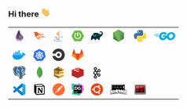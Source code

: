 ### Hi there <img src="icons/hi.gif" width="20px">

<table>
  <tr>
    <td align="center">
      <a href="https://elixir-lang.org/" rel="noopener noreferrer"><img src="icons/elixir.webp" width="25px" title="Elixir"></a>
    </td>
    <td align="center">
      <a href="https://www.phoenixframework.org/" rel="noopener noreferrer"><img src="icons/phoenix.webp" width="25px" title="Phoenix Framework"></a>
    </td>
    <td align="center">
      <a href="https://www.java.com/en/" rel="noopener noreferrer"><img src="icons/java.webp" width="25px" title="Java"></a>
    </td>
    <td align="center">
      <a href="https://spring.io/projects/spring-boot" rel="noopener noreferrer"><img src="icons/springboot.webp" width="25px" title="Spring Boot"></a>
    </td>
    <td align="center">
      <a href="https://gradle.org/" rel="noopener noreferrer"><img src="icons/gradle.webp" width="25px" title="Gradle"></a>
    </td>
    <td align="center">
      <a href="https://nodejs.org/en/" rel="noopener noreferrer"><img src="icons/nodejs.webp" width="25px" title="Node.js"></a>
    </td>
    <td align="center">
      <a href="https://www.python.org/" rel="noopener noreferrer"><img src="icons/python.webp" width="25px" title="Python"></a>
    </td>
    <td align="center">
      <a href="https://golang.org/" rel="noopener noreferrer"><img src="icons/go.webp" width="45px" title="Go"></a>
    </td>
  </tr>
  <tr>
    <td align="center">
      <a href="https://www.docker.com/" rel="noopener noreferrer"><img src="icons/docker.webp" width="30px" title="Docker"></a>
    </td>
    <td align="center">
      <a href="https://kubernetes.io/" rel="noopener noreferrer"><img src="icons/kubernetes.webp" width="25px" title="Kubernetes"></a>
    </td>
    <td align="center">
      <a href="https://circleci.com/" rel="noopener noreferrer"><img src="icons/circleci.webp" width="25px" title="CircleCI"></a>
    </td>
    <td align="center">
      <a href="https://docs.gitlab.com/ee/ci/" rel="noopener noreferrer"><img src="icons/gitlabci.webp" width="25px" title="GitLab CI/CD"></a>
    </td>
    <td align="center"></td>
    <td align="center"></td>
    <td align="center"></td>
    <td align="center"></td>
  </tr>
  <tr>
    <td align="center">
      <a href="https://www.postgresql.org/" rel="noopener noreferrer"><img src="icons/postgresql.webp" width="25px" title="PostgreSQL"></a>
    </td>
    <td align="center">
      <a href="https://www.mongodb.com/" rel="noopener noreferrer"><img src="icons/mongodb.webp" width="12px" title="MongoDB"></a>
    </td>
    <td align="center">
      <a href="https://aws.amazon.com/sqs/" rel="noopener noreferrer"><img src="icons/sqs.webp" width="20px" title="Amazon SQS"></a>
    </td>
    <td align="center">
      <a href="https://redis.io/" rel="noopener noreferrer"><img src="icons/redis.webp" width="25px" title="Redis"></a>
    </td>
    <td align="center">
      <a href="https://kafka.apache.org/" rel="noopener noreferrer"><img src="icons/kafka.webp" width="15px" title="Kafka"></a>
    </td>
    <td align="center"></td>
    <td align="center"></td>
    <td align="center"></td>
  </tr>
  <tr>
    <td align="center">
      <a href="https://code.visualstudio.com/" rel="noopener noreferrer"><img src="icons/vscode.webp" width="25px" title="VSCode"></a>
    </td>
    <td align="center">
      <a href="https://www.notion.so/" rel="noopener noreferrer"><img src="icons/notion.webp" width="25px" title="Notion"></a>
    </td>
    <td align="center">
      <a href="https://www.postman.com/" rel="noopener noreferrer"><img src="icons/postman.webp" width="25px" title="Postman"></a>
    </td>
    <td align="center">
      <a href="https://www.jetbrains.com/datagrip/" rel="noopener noreferrer"><img src="icons/datagrip.svg" width="25px" title="DataGrip"></a>
    </td>
    <td align="center">
      <a href="https://ubuntu.com/" rel="noopener noreferrer"><img src="icons/ubuntu.webp" width="25px" title="Ubuntu"/></a>
    </td>
    <td align="center">
      <a href="https://ohmyz.sh/" rel="noopener noreferrer"><img src="icons/ohmyzsh.webp" width="35px" title="Oh My ZSH!"></a>
    </td>
    <td align="center">
      <a href="https://terminator-gtk3.readthedocs.io/en/latest/" rel="noopener noreferrer"><img src="icons/terminator.webp" width="25px" title="Terminator"></a>
    </td>
    <td align="center"></td>
  </tr>
</table>


      
